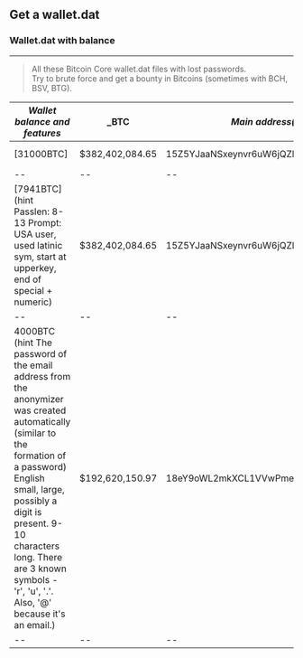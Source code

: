 ## Get a wallet.dat
### Wallet.dat with balance
---

> All these Bitcoin Core wallet.dat files with lost passwords.  
Try to brute force and get a bounty in Bitcoins (sometimes with BCH, BSV, BTG).


|  _Wallet balance and features_| _BTC  | _Main address(es)_ | _Price of file_
|--|--|--|--|
| [31000BTC]| $382,402,084.65|15Z5YJaaNSxeynvr6uW6jQZLwq3n1Hu6RX|0.8BTC  [Buy](https://satoshidisk.com/pay/CKddcB)|
|--|--|--|--|
| [7941BTC](hint Passlen: 8-13 Prompt: USA user, used latinic sym, start at upperkey, end of special + numeric)|$382,402,084.65|15Z5YJaaNSxeynvr6uW6jQZLwq3n1Hu6RX|0.84BTC [Buy](https://satoshidisk.com/pay/CKdcsk)|
|--|--|--|--|
|4000BTC (hint The password of the email address from the anonymizer was created automatically (similar to the formation of a password) English small, large, possibly a digit is present. 9-10 characters long. There are 3 known symbols - 'r', 'u', '.'. Also, '@' because it's an email.)|$192,620,150.97 |18eY9oWL2mkXCL1VVwPme2NMmAVhX6EfyM|0.42BTC  [Buy](https://satoshidisk.com/pay/CKdd1E)|
|--|--|--|--|

